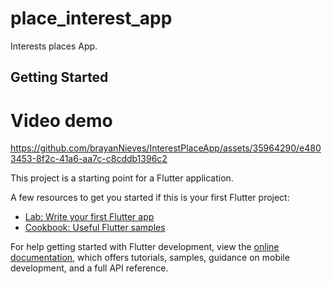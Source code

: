# place_interest_app

Interests places App.

## Getting Started

# Video demo

https://github.com/brayanNieves/InterestPlaceApp/assets/35964290/e4803453-8f2c-41a6-aa7c-c8cddb1396c2




This project is a starting point for a Flutter application.

A few resources to get you started if this is your first Flutter project:

- [Lab: Write your first Flutter app](https://docs.flutter.dev/get-started/codelab)
- [Cookbook: Useful Flutter samples](https://docs.flutter.dev/cookbook)

For help getting started with Flutter development, view the
[online documentation](https://docs.flutter.dev/), which offers tutorials,
samples, guidance on mobile development, and a full API reference.

